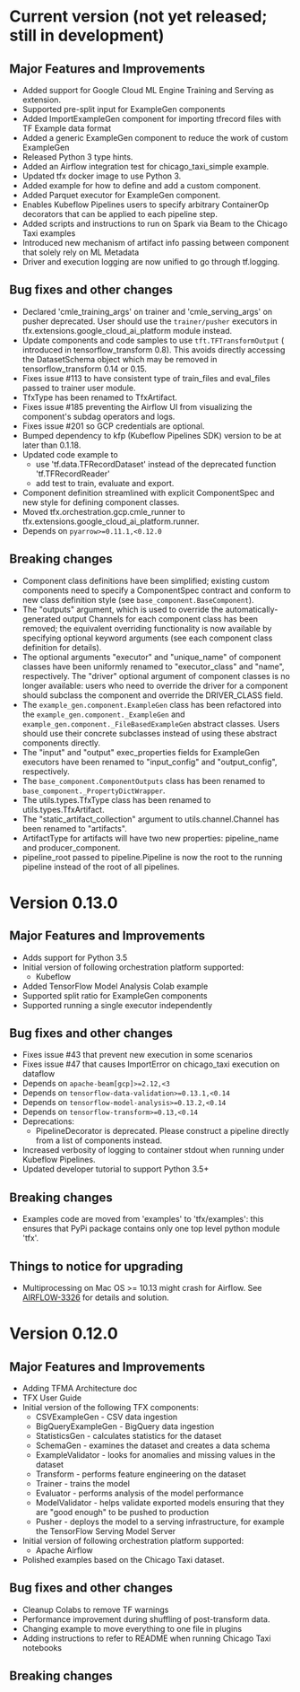 # Current version (not yet released; still in development)

## Major Features and Improvements
*   Added support for Google Cloud ML Engine Training and Serving as extension.
*   Supported pre-split input for ExampleGen components
*   Added ImportExampleGen component for importing tfrecord files with
    TF Example data format
*   Added a generic ExampleGen component to reduce the work of custom ExampleGen
*   Released Python 3 type hints.
*   Added an Airflow integration test for chicago_taxi_simple example.
*   Updated tfx docker image to use Python 3.
*   Added example for how to define and add a custom component.
*   Added Parquet executor for ExampleGen component.
*   Enables Kubeflow Pipelines users to specify arbitrary ContainerOp decorators
    that can be applied to each pipeline step.
*   Added scripts and instructions to run on Spark via Beam to the Chicago Taxi
    examples
*   Introduced new mechanism of artifact info passing between component that
    solely rely on ML Metadata
*   Driver and execution logging are now unified to go through tf.logging.

## Bug fixes and other changes
*   Declared 'cmle_training_args' on trainer and 'cmle_serving_args' on
    pusher deprecated. User should use the `trainer/pusher` executors in
    tfx.extensions.google_cloud_ai_platform module instead.
*   Update components and code samples to use `tft.TFTransformOutput` (
    introduced in tensorflow_transform 0.8).  This avoids directly accessing the
    DatasetSchema object which may be removed in tensorflow_transform 0.14 or
    0.15.
*   Fixes issue #113 to have consistent type of train_files and eval_files
    passed to trainer user module.
*   TfxType has been renamed to TfxArtifact.
*   Fixes issue #185 preventing the Airflow UI from visualizing the component's
    subdag operators and logs.
*   Fixes issue #201 so GCP credentials are optional.
*   Bumped dependency to kfp (Kubeflow Pipelines SDK) version to be at later
    than 0.1.18.
*   Updated code example to
    * use 'tf.data.TFRecordDataset' instead of the deprecated function
      'tf.TFRecordReader'
    * add test to train, evaluate and export.
*   Component definition streamlined with explicit ComponentSpec and new style
    for defining component classes.
*   Moved tfx.orchestration.gcp.cmle_runner to
    tfx.extensions.google_cloud_ai_platform.runner.
*   Depends on `pyarrow>=0.11.1,<0.12.0`

## Breaking changes
*   Component class definitions have been simplified; existing custom components
    need to specify a ComponentSpec contract and conform to new class definition
    style (see `base_component.BaseComponent`).
*   The "outputs" argument, which is used to override the automatically-
    generated output Channels for each component class has been removed; the
    equivalent overriding functionality is now available by specifying
    optional keyword arguments (see each component class definition for
    details).
*   The optional arguments "executor" and "unique_name" of component classes
    have been uniformly renamed to "executor_class" and "name", respectively.
    The "driver" optional argument of component classes is no longer available:
    users who need to override the driver for a component should subclass the
    component and override the DRIVER_CLASS field.
*   The `example_gen.component.ExampleGen` class has been refactored into the
    `example_gen.component._ExampleGen` and
    `example_gen.component._FileBasedExampleGen` abstract classes. Users should
    use their concrete subclasses instead of using these abstract components
    directly.
*   The "input" and "output" exec_properties fields for ExampleGen executors
    have been renamed to "input_config" and "output_config", respectively.
*   The `base_component.ComponentOutputs` class has been renamed to
    `base_component._PropertyDictWrapper`.
*   The utils.types.TfxType class has been renamed to utils.types.TfxArtifact.
*   The "static_artifact_collection" argument to utils.channel.Channel has been
    renamed to "artifacts".
*   ArtifactType for artifacts will have two new properties: pipeline_name and
    producer_component.
*   pipeline_root passed to pipeline.Pipeline is now the root to the running
    pipeline instead of the root of all pipelines.

# Version 0.13.0

## Major Features and Improvements
*   Adds support for Python 3.5
*   Initial version of following orchestration platform supported:
    *   Kubeflow
*   Added TensorFlow Model Analysis Colab example
*   Supported split ratio for ExampleGen components
*   Supported running a single executor independently

## Bug fixes and other changes

*   Fixes issue #43 that prevent new execution in some scenarios
*   Fixes issue #47 that causes ImportError on chicago_taxi execution on dataflow
*   Depends on `apache-beam[gcp]>=2.12,<3`
*   Depends on `tensorflow-data-validation>=0.13.1,<0.14`
*   Depends on `tensorflow-model-analysis>=0.13.2,<0.14`
*   Depends on `tensorflow-transform>=0.13,<0.14`
*   Deprecations:
    *    PipelineDecorator is deprecated. Please construct a pipeline directly from a list of components instead.
*   Increased verbosity of logging to container stdout when running under
    Kubeflow Pipelines.
*   Updated developer tutorial to support Python 3.5+

## Breaking changes
*   Examples code are moved from 'examples' to 'tfx/examples': this ensures that PyPi package contains only one top level python module 'tfx'.

## Things to notice for upgrading
*   Multiprocessing on Mac OS >= 10.13 might crash for Airflow. See
    [AIRFLOW-3326](https://issues.apache.org/jira/browse/AIRFLOW-3326)
    for details and solution.

# Version 0.12.0

## Major Features and Improvements

*   Adding TFMA Architecture doc
*   TFX User Guide
*   Initial version of the following TFX components:
    *   CSVExampleGen - CSV data ingestion
    *   BigQueryExampleGen - BigQuery data ingestion
    *   StatisticsGen - calculates statistics for the dataset
    *   SchemaGen - examines the dataset and creates a data schema
    *   ExampleValidator - looks for anomalies and missing values in the dataset
    *   Transform - performs feature engineering on the dataset
    *   Trainer - trains the model
    *   Evaluator - performs analysis of the model performance
    *   ModelValidator - helps validate exported models ensuring that they are
        "good enough" to be pushed to production
    *   Pusher - deploys the model to a serving infrastructure, for example the
        TensorFlow Serving Model Server
*   Initial version of following orchestration platform supported:
    *   Apache Airflow
*   Polished examples based on the Chicago Taxi dataset.

## Bug fixes and other changes

*   Cleanup Colabs to remove TF warnings
*   Performance improvement during shuffling of post-transform data.
*   Changing example to move everything to one file in plugins
*   Adding instructions to refer to README when running Chicago Taxi notebooks

## Breaking changes
